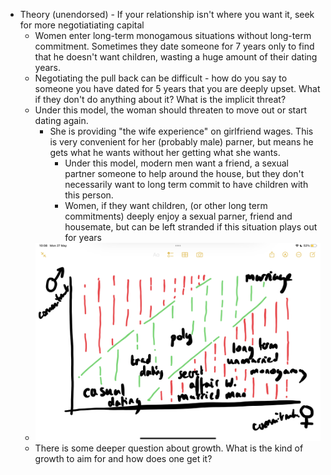 - Theory (unendorsed) - If your relationship isn't where you want it, seek for more negotiatiating capital
	- Women enter long-term monogamous situations without long-term commitment. Sometimes they date someone for 7 years only to find that he doesn't want children, wasting a huge amount of their dating years.
	- Negotiating the pull back can be difficult - how do you say to someone you have dated for 5 years that you are deeply upset. What if they don't do anything about it? What is the implicit threat?
	- Under this model, the woman should threaten to move out or start dating again.
		- She is providing "the wife experience" on girlfriend wages. This is very convenient for her (probably male) parner, but means he gets what he wants without her getting what she wants.
			- Under this model, modern men want a friend, a sexual partner someone to help around the house, but they don't necessarily want to long term commit to have children with this person.
			- Women, if they want children, (or other long term commitments) deeply enjoy a sexual parner, friend and housemate, but can be left stranded if this situation plays out for years
	- ![image.png](../assets/image_1716829745144_0.png)
	- There is some deeper question about growth. What is the kind of growth to aim for and how does one get it?